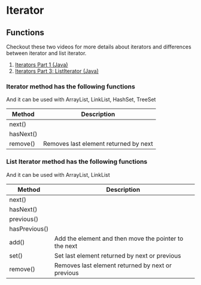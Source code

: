 # Iterator

## Functions

Checkout these two videos for more details about iterators and differences between iterator and list iterator.

1. [Iterators Part 1 (Java)](https://youtu.be/53cFp9P9ao8)
2. [Iterators Part 3: ListIterator (Java)](https://youtu.be/quRRkdsY13U)

### Iterator method has the following functions

And it can be used with ArrayList, LinkList, HashSet, TreeSet

| Method    | Description                           |
| --------- | ------------------------------------- |
| next()    |                                       |
| hasNext() |                                       |
| remove()  | Removes last element returned by next |

### List Iterator method has the following functions

And it can be used with ArrayList, LinkList

| Method        | Description                                           |
| ------------- | ----------------------------------------------------- |
| next()        |                                                       |
| hasNext()     |                                                       |
| previous()    |                                                       |
| hasPrevious() |                                                       |
| add()         | Add the element and then move the pointer to the next |
| set()         | Set last element returned by next or previous         |
| remove()      | Removes last element returned by next or previous     |
